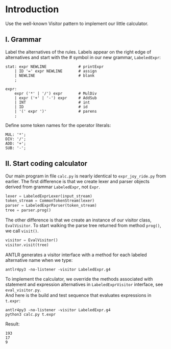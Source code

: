 # Introduction
Use the well-known Visitor pattern to implement our little calculator.

## I. Grammar
Label the alternatives of the rules. Labels appear on the right edge of alternatives and start with the # symbol in our new grammar, `LabeledExpr`:
```anltr4
stat: expr NEWLINE              # printExpr             
    | ID '=' expr NEWLINE       # assign
    | NEWLINE                   # blank
    ;

expr:
	expr ('*' | '/') expr       # MulDiv
	| expr ('+' | '-') expr     # AddSub
	| INT                       # int
	| ID                        # id
	| '(' expr ')'              # parens
    ;
```
Define some token names for the operator literals:
```anltr4
MUL: '*';
DIV: '/';
ADD: '+';
SUB: '-';
```

## II. Start coding calculator
Our main program in file `calc.py` is nearly identical to `expr_joy_ride.py` from earlier. The first difference is that we create lexer and parser objects derived from grammar `LabeledExpr`, not `Expr`.
```py
lexer = LabeledExprLexer(input_stream)
token_stream = CommonTokenStream(lexer)
parser = LabeledExprParser(token_stream)
tree = parser.prog()
```
The other difference is that we create an instance of our visitor class, `EvalVisitor`. To start walking the parse tree returned from method `prog()`, we call `visit()`.
```py
visitor = EvalVisitor()
visitor.visit(tree)
```
ANTLR generates a visitor interface with a method for each labeled alternative name when we type:
```
antlr4py3 -no-listener -visitor LabeledExpr.g4
```
To implement the calculator, we override the methods associated with statement and expression alternatives in `LabeledExprVisitor` interface, see `eval_visitor.py`.  
And here is the build and test sequence that evaluates expressions in `t.expr`:
```
antlr4py3 -no-listener -visitor LabeledExpr.g4
python3 calc.py t.expr
```
Result:
```
193
17
9
```